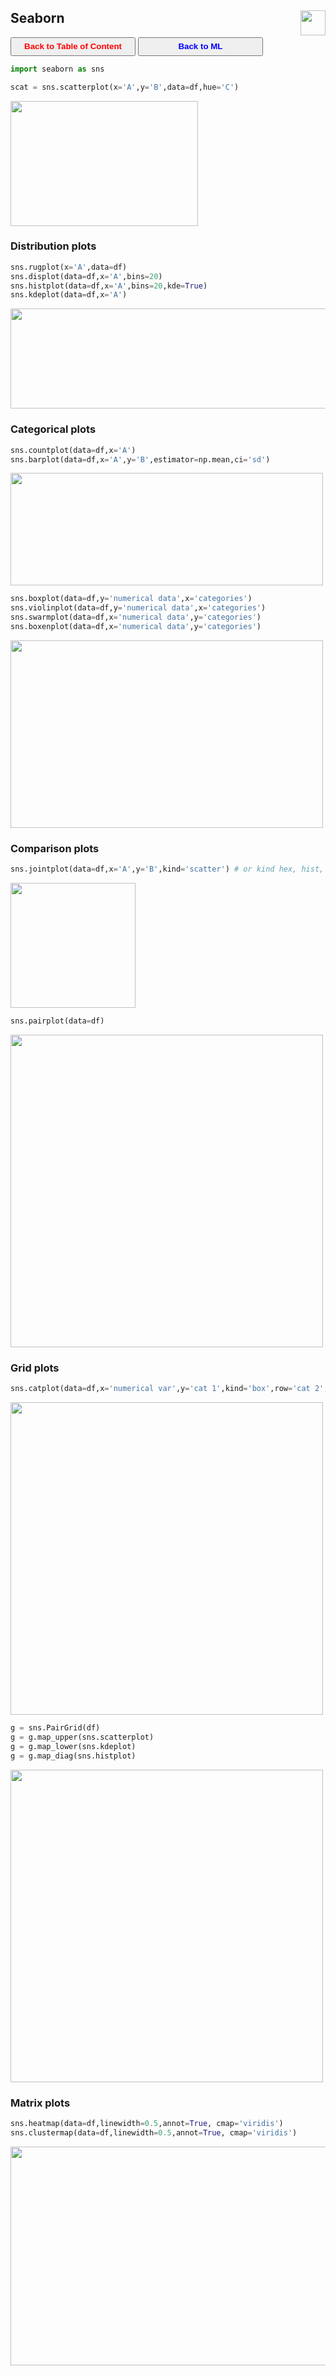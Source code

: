 ## Seaborn <img src="../img/seaborn_logo.jpg" width="40" height="40" style="float: right;" />

<a><button name="button" style = "color:red;width:200px;height:30px;cursor:pointer" onclick="window.location.href='https://reynier0611.github.io';">**Back to Table of Content**</button></a> <a><button name="button" style = "color:blue;width:200px;height:30px;cursor:pointer" onclick="window.location.href='https://reynier0611.github.io/ml/ml.html';">**Back to ML**</button></a>

```python
import seaborn as sns
```

```python
scat = sns.scatterplot(x='A',y='B',data=df,hue='C')
```

<img src="img/sns_scatterplot.jpg" width="300" height="200" style="float: center;" />

### Distribution plots

```python
sns.rugplot(x='A',data=df)
sns.displot(data=df,x='A',bins=20)
sns.histplot(data=df,x='A',bins=20,kde=True)
sns.kdeplot(data=df,x='A')
```

<img src="img/sns_hists.jpg" width="630" height="160" style="float: center;" />

### Categorical plots

```python
sns.countplot(data=df,x='A')
sns.barplot(data=df,x='A',y='B',estimator=np.mean,ci='sd')
```

<img src="img/sns_count.jpg" width="500" height="180" style="float: center;" />

```python
sns.boxplot(data=df,y='numerical data',x='categories')
sns.violinplot(data=df,y='numerical data',x='categories')
sns.swarmplot(data=df,x='numerical data',y='categories')
sns.boxenplot(data=df,x='numerical data',y='categories')
```

<img src="img/sns_box.jpg" width="500" height="300" style="float: center;" />

### Comparison plots

```python
sns.jointplot(data=df,x='A',y='B',kind='scatter') # or kind hex, hist, kde
```

<img src="img/sns_jointplot.jpg" width="200" height="200" style="float: center;" />

```python
sns.pairplot(data=df)
```

<img src="img/sns_pairplot.jpg" width="500" height="500" style="float: center;" />

### Grid plots

```python
sns.catplot(data=df,x='numerical var',y='cat 1',kind='box',row='cat 2',col='cat 3')
```

<img src="img/sns_catplot.jpg" width="500" height="500" style="float: center;" />

```python
g = sns.PairGrid(df)
g = g.map_upper(sns.scatterplot)
g = g.map_lower(sns.kdeplot)
g = g.map_diag(sns.histplot)
```

<img src="img/sns_pairgrid.jpg" width="500" height="500" style="float: center;" />

### Matrix plots

```python
sns.heatmap(data=df,linewidth=0.5,annot=True, cmap='viridis')
sns.clustermap(data=df,linewidth=0.5,annot=True, cmap='viridis')
```

<img src="img/sns_matrix.jpg" width="630" height="350" style="float: center;" />
